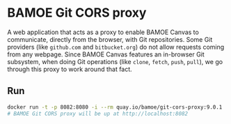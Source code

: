 # BAMOE Git CORS proxy

A web application that acts as a proxy to enable BAMOE Canvas to communicate, directly from the browser, with Git repositories. Some Git providers (like `github.com` and `bitbucket.org`) do not allow requests coming from any webpage. Since BAMOE Canvas features an in-browser Git subsystem, when doing Git operations (like `clone`, `fetch`, `push`, `pull`), we go through this proxy to work around that fact.


## Run

```bash
docker run -t -p 8082:8080 -i --rm quay.io/bamoe/git-cors-proxy:9.0.1
# BAMOE Git CORS proxy will be up at http://localhost:8082
```
